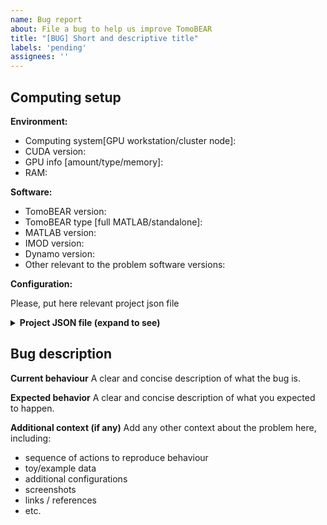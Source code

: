 ```yaml
---
name: Bug report
about: File a bug to help us improve TomoBEAR
title: "[BUG] Short and descriptive title"
labels: 'pending'
assignees: ''
---
```


## Computing setup

**Environment:**
 - Computing system[GPU workstation/cluster node]:
 - CUDA version:
 - GPU info [amount/type/memory]: 
 - RAM:
 
**Software:**
 - TomoBEAR version:
 - TomoBEAR type [full MATLAB/standalone]:
 - MATLAB version:
 - IMOD version:
 - Dynamo version:
 - Other relevant to the problem software versions:

**Configuration:**

Please, put here relevant project json file
<details>
<summary><b> Project JSON file (expand to see)</b></summary>
 
```JSON
Place the contents of the JSON file here
```
</details>

## Bug description

**Current behaviour**
A clear and concise description of what the bug is.

**Expected behavior**
A clear and concise description of what you expected to happen.

**Additional context (if any)**
Add any other context about the problem here, including:
- sequence of actions to reproduce behaviour
- toy/example data
- additional configurations
- screenshots
- links / references
- etc.

